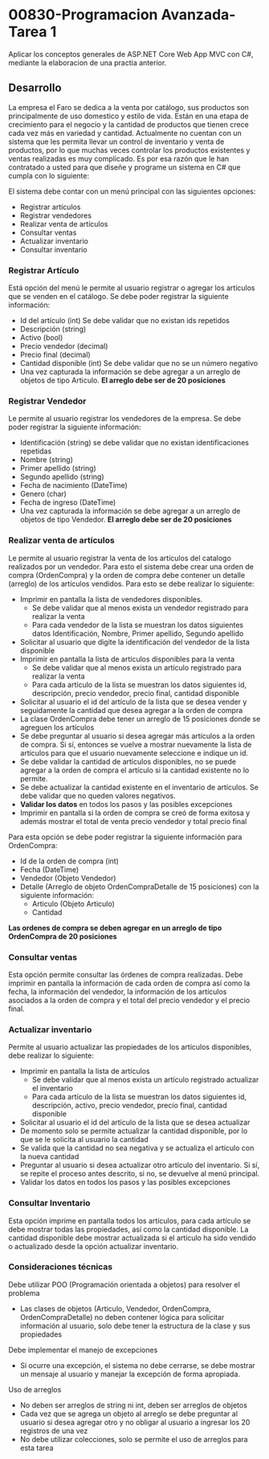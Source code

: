 # 00830-Programacion Avanzada-Tarea 1
Aplicar los conceptos generales de ASP.NET Core Web App MVC con C#, mediante la elaboracion de una practia anterior.

## Desarrollo
La empresa el Faro se dedica a la venta por catálogo, sus productos son principalmente de uso domestico y estilo de vida. Están en una etapa de crecimiento para el negocio y la cantidad de productos que tienen crece cada vez más en variedad y cantidad. Actualmente no cuentan con un sistema que les
permita llevar un control de inventario y venta de productos, por lo que muchas veces controlar los productos existentes y ventas realizadas es muy complicado. Es por esa razón que le han contratado a usted para que diseñe y programe un sistema en C# que cumpla con lo siguiente:

El sistema debe contar con un menú principal con las siguientes opciones:
* Registrar artículos
* Registrar vendedores
* Realizar venta de artículos
* Consultar ventas
* Actualizar inventario
* Consultar inventario

### Registrar Artículo
Está opción del menú le permite al usuario registrar o agregar los artículos que se venden en el catálogo. Se debe poder registrar la siguiente información:
* Id del artículo (int) Se debe validar que no existan ids repetidos
* Descripción (string)
* Activo (bool)
* Precio vendedor (decimal)
* Precio final (decimal)
* Cantidad disponible (int) Se debe validar que no se un número negativo
* Una vez capturada la información se debe agregar a un arreglo de objetos de tipo Articulo. **El arreglo debe ser de 20 posiciones**

### Registrar Vendedor
Le permite al usuario registrar los vendedores de la empresa. Se debe poder registrar la siguiente información:
* Identificación (string) se debe validar que no existan identificaciones repetidas
* Nombre (string)
* Primer apellido (string)
* Segundo apellido (string)
* Fecha de nacimiento (DateTime)
* Genero (char)
* Fecha de ingreso (DateTime)
* Una vez capturada la información se debe agregar a un arreglo de objetos de tipo Vendedor. **El arreglo debe ser de 20 posiciones**

### Realizar venta de artículos
Le permite al usuario registrar la venta de los artículos del catalogo realizados por un vendedor. Para esto el sistema debe crear una orden de compra (OrdenCompra) y la orden de compra debe contener un detalle (arreglo) de los artículos vendidos. Para esto se debe realizar lo siguiente:
* Imprimir en pantalla la lista de vendedores disponibles.
  * Se debe validar que al menos exista un vendedor registrado para realizar la venta
  * Para cada vendedor de la lista se muestran los datos siguientes datos Identificación, Nombre, Primer apellido, Segundo apellido
* Solicitar al usuario que digite la identificación del vendedor de la lista disponible
* Imprimir en pantalla la lista de artículos disponibles para la venta
  * Se debe validar que al menos exista un artículo registrado para realizar la venta
  * Para cada artículo de la lista se muestran los datos siguientes id, descripción, precio vendedor, precio final, cantidad disponible
* Solicitar al usuario el id del artículo de la lista que se desea vender y seguidamente la cantidad que desea agregar a la orden de compra
* La clase OrdenCompra debe tener un arreglo de 15 posiciones donde se agreguen los artículos
* Se debe preguntar al usuario si desea agregar más artículos a la orden de compra. Si sí, entonces se vuelve a mostrar nuevamente la lista de artículos para que el usuario nuevamente seleccione e indique un id.
* Se debe validar la cantidad de artículos disponibles, no se puede agregar a la orden de compra el
artículo si la cantidad existente no lo permite.
* Se debe actualizar la cantidad existente en el inventario de artículos. Se debe validar que no queden valores negativos.
* **Validar los datos** en todos los pasos y las posibles excepciones
* Imprimir en pantalla si la orden de compra se creó de forma exitosa y además mostrar el total de venta precio vendedor y total precio final

Para esta opción se debe poder registrar la siguiente información para OrdenCompra:
* Id de la orden de compra (int)
* Fecha (DateTime)
* Vendedor (Objeto Vendedor)
* Detalle (Arreglo de objeto OrdenCompraDetalle de 15 posiciones) con la siguiente información:
  * Articulo (Objeto Articulo)
  * Cantidad

**Las ordenes de compra se deben agregar en un arreglo de tipo OrdenCompra de 20 posiciones**

### Consultar ventas
Esta opción permite consultar las órdenes de compra realizadas. Debe imprimir en pantalla la información de cada orden de compra así como la fecha, la información del vendedor, la información de los artículos asociados a la orden de compra y el total del precio vendedor y el precio final.
 

### Actualizar inventario
Permite al usuario actualizar las propiedades de los artículos disponibles, debe realizar lo siguiente:

* Imprimir en pantalla la lista de artículos
  * Se debe validar que al menos exista un artículo registrado actualizar el inventario
  * Para cada artículo de la lista se muestran los datos siguientes id, descripción, activo, precio vendedor, precio final, cantidad disponible
* Solicitar al usuario el id del artículo de la lista que se desea actualizar
* De momento solo se permite actualizar la cantidad disponible, por lo que se le solicita al usuario la cantidad
* Se valida que la cantidad no sea negativa y se actualiza el artículo con la nueva cantidad
* Preguntar al usuario si desea actualizar otro artículo del inventario. Si sí, se repite el proceso antes descrito, si no, se devuelve al menú principal.
* Validar los datos en todos los pasos y las posibles excepciones

### Consultar Inventario
Esta opción imprime en pantalla todos los artículos, para cada artículo se debe mostrar todas las propiedades, así como la cantidad disponible. La cantidad disponible debe mostrar actualizada si el artículo ha sido vendido o actualizado desde la opción actualizar inventario.

### Consideraciones técnicas
Debe utilizar POO (Programación orientada a objetos) para resolver el problema
* Las clases de objetos (Articulo, Vendedor, OrdenCompra, OrdenCompraDetalle) no deben contener lógica para solicitar información al usuario, solo debe tener la estructura de la clase y sus propiedades

Debe implementar el manejo de excepciones
* Si ocurre una excepción, el sistema no debe cerrarse, se debe mostrar un mensaje al usuario y manejar la excepción de forma apropiada.

Uso de arreglos
* No deben ser arreglos de string ni int, deben ser arreglos de objetos
* Cada vez que se agrega un objeto al arreglo se debe preguntar al usuario si desea agregar otro y no obligar al usuario a ingresar los 20 registros de una vez
* No debe utilizar colecciones, solo se permite el uso de arreglos para esta tarea
